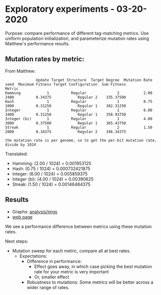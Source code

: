# Exploratory experiments - 03-20-2020

Purpose: compare performance of different tag-matching metrics. Use uniform population initialization,
and parameterize mutation rates using Matthew's performance results.

## Mutation rates by metric:

From Matthew:

```
              Update Target Structure  Target Degree  Mutation Rate  seed  Maximum Fitness Target Configuration  Sum Fitness
Metric
Hamming            1          Regular              2           2.00  2400          0.34375            Regular 2    335.37500
Hash               1          Regular              1           0.75  1000          0.31250            Regular 1    382.31250
Integer            1          Regular              1           6.00  3400          0.31250            Regular 1    358.93750
Integer (bi)       1          Regular              1           4.00  3000          0.37500            Regular 1    365.43750
Streak             1          Regular              2           1.50  2000          0.34375            Regular 2    346.34375

the mutation rate is per genome, so to get the per-bit mutation rate, divide by 1024
```

Translated:

- Hamming: (2.00 / 1024) = 0.001953125
- Hash: (0.75 / 1024) = 0.000732421875
- Integer: (6.00 / 1024) = 0.005859375
- Integer (bi): (4.00 / 1024) = 0.00390625
- Streak: (1.50 / 1024) = 0.00146484375

## Results

- Graphs: [analysis/imgs](https://github.com/amlalejini/Exploring-tag-matching-metrics-in-SignalGP/tree/master/experiments/tag-metric-exps/analysis/imgs/2020-03-20)
- [web page](http://lalejini.com/Exploring-tag-matching-metrics-in-SignalGP/experiments/tag-metric-exps/analysis/2020-03-20.html)

We see a performance difference between metrics using these mutation rates.

Next steps:

- Mutation sweep for each metric, compare all at best rates.
  - Expectations:
    - Difference in performance:
      - Effect goes away, in which case picking the best mutation rate for your metric is very
        important
      - Or, smaller effect
    - Robustness to mutations: Some metrics will be better across a wider range of rates.